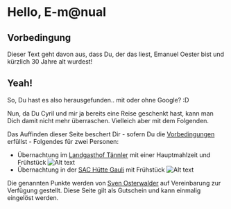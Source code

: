 # Hello, E-m@nual

## <a name="precond"></a>Vorbedingung

Dieser Text geht davon aus, dass Du, der das liest, Emanuel Oester bist und kürzlich 30 Jahre alt wurdest!

## Yeah!

So, Du hast es also herausgefunden.. mit oder ohne Google? :D

Nun, da Du Cyril und mir ja bereits eine Reise geschenkt hast, kann man Dich damit nicht mehr überraschen. Vielleich aber mit dem Folgenden.

Das Auffinden dieser Seite beschert Dir - sofern Du die [Vorbedingungen](#precond) erfüllst - Folgendes für zwei Personen:

* Übernachtung im [Landgasthof Tännler](http://landgasthof-taennler.ch/en) mit einer Hauptmahlzeit und Frühstück
  ![Alt text](http://landgasthof-taennler.ch/wp-content/gallery/galerie/haus2.jpg "Optional title")
* Übernachtung in der [SAC Hütte Gauli](http://www.gauli.ch/) mit Frühstück
  ![Alt text](http://www.alternatives-wandern.ch/images/sac_huetten/gaulihuette.jpg "Optional title")

Die genannten Punkte werden von [Sven Osterwalder](mailto:sven.osterwalder@gmail.com) auf Vereinbarung zur Verfügung gestellt. Diese Seite gilt als Gutschein und kann einmalig eingelöst werden.
